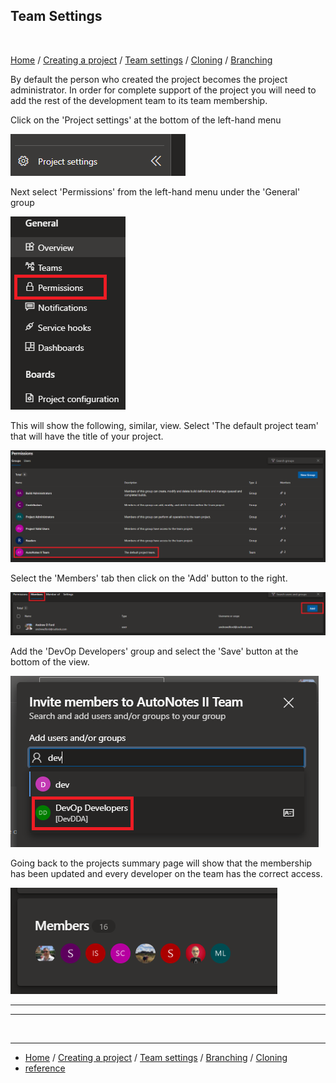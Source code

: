 ## Team Settings
<br>

[Home](index.md) / [Creating a project](/CreateProject.md) / [Team settings](/TeamSettings.md) / [Cloning](Cloning.md) / [Branching](Branching.md)

By default the person who created the project becomes the project administrator. In order for complete support of the project you will need to add the rest of the development team to its team membership.

Click on the 'Project settings' at the bottom of the left-hand menu

![](/assets/ProjectSettings.png)

Next select 'Permissions' from the left-hand menu under the 'General' group

![](/assets/PermissionsButton.png)

This will show the following, similar, view. Select 'The default project team' that will have the title of your project.

![](/assets/DefaultProjectTeam.png)

Select the 'Members' tab then click on the 'Add' button to the right.

![](/assets/AddMembers.png)

Add the 'DevOp Developers' group and select the 'Save' button at the bottom of the view.

![](/assets/SelectDevelopers.png)

Going back to the projects summary page will show that the membership has been updated and every developer on the team has the correct access.

![](/assets/SummaryMembers.png)

___

___

<br>

___

- [Home](index.md) / [Creating a project](/CreateProject.md) / [Team settings](/TeamSettings.md) / [Branching](Branching.md) / [Cloning](Cloning.md)
- [reference](https://docs.microsoft.com/en-us/azure/devops/organizations/security/add-users-team-project?view=azure-devops&tabs=preview-page#add-users-or-groups-to-a-team)
